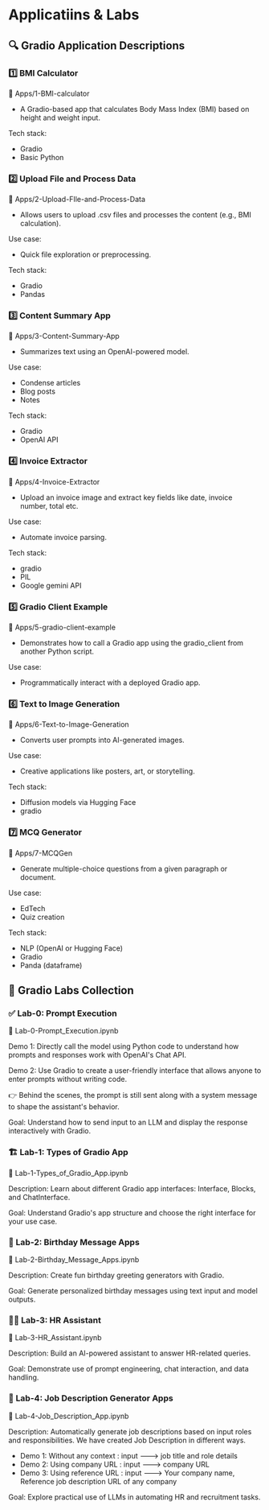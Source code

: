 # Applicatiins & Labs
## 🔍 Gradio Application Descriptions
### 1️⃣ BMI Calculator
📂 Apps/1-BMI-calculator

- A Gradio-based app that calculates Body Mass Index (BMI) based on height and weight input.

Tech stack: 
- Gradio
- Basic Python

### 2️⃣ Upload File and Process Data
📂 Apps/2-Upload-FIle-and-Process-Data

- Allows users to upload .csv files and processes the content (e.g., BMI calculation).

Use case: 
- Quick file exploration or preprocessing.

Tech stack: 
- Gradio 
- Pandas

### 3️⃣ Content Summary App
📂 Apps/3-Content-Summary-App

- Summarizes text using an OpenAI-powered model.

Use case: 
- Condense articles
- Blog posts
- Notes

Tech stack: 
- Gradio
- OpenAI API
  

### 4️⃣ Invoice Extractor
📂 Apps/4-Invoice-Extractor

- Upload an invoice image and extract key fields like date, invoice number, total etc.

Use case: 
- Automate invoice parsing.

Tech stack: 
- gradio
- PIL
- Google gemini API

### 5️⃣ Gradio Client Example
📂 Apps/5-gradio-client-example

- Demonstrates how to call a Gradio app using the gradio_client from another Python script.

Use case: 
- Programmatically interact with a deployed Gradio app.

### 6️⃣ Text to Image Generation
📂 Apps/6-Text-to-Image-Generation

- Converts user prompts into AI-generated images.

Use case: 
- Creative applications like posters, art, or storytelling.
  
Tech stack: 
- Diffusion models via Hugging Face
- gradio

### 7️⃣ MCQ Generator
📂 Apps/7-MCQGen

- Generate multiple-choice questions from a given paragraph or document.

Use case: 
- EdTech
- Quiz creation

Tech stack: 
- NLP (OpenAI or Hugging Face) 
- Gradio
- Panda (dataframe)

## 🧪 Gradio Labs Collection
### ✅ Lab-0: Prompt Execution
📄 Lab-0-Prompt_Execution.ipynb

Demo 1:
Directly call the model using Python code to understand how prompts and responses work with OpenAI's Chat API.

Demo 2:
Use Gradio to create a user-friendly interface that allows anyone to enter prompts without writing code.

👉 Behind the scenes, the prompt is still sent along with a system message to shape the assistant's behavior.

Goal: Understand how to send input to an LLM and display the response interactively with Gradio.

### 🏗️ Lab-1: Types of Gradio App
📄 Lab-1-Types_of_Gradio_App.ipynb

Description: Learn about different Gradio app interfaces: Interface, Blocks, and ChatInterface.

Goal: Understand Gradio's app structure and choose the right interface for your use case.

### 🎂 Lab-2: Birthday Message Apps
📄 Lab-2-Birthday_Message_Apps.ipynb

Description: Create fun birthday greeting generators with Gradio.

Goal: Generate personalized birthday messages using text input and model outputs.

### 🧑‍💼 Lab-3: HR Assistant
📄 Lab-3-HR_Assistant.ipynb

Description: Build an AI-powered assistant to answer HR-related queries.

Goal: Demonstrate use of prompt engineering, chat interaction, and data handling.

### 📄 Lab-4: Job Description Generator Apps
📄 Lab-4-Job_Description_App.ipynb

Description: Automatically generate job descriptions based on input roles and responsibilities. We have created Job Description in different ways.
- Demo 1: Without any context : input ---> job title and role details 
- Demo 2: Using company URL : input ---> company URL
- Demo 3: Using reference URL : input ---> Your company name, Reference job description URL of any company

Goal: Explore practical use of LLMs in automating HR and recruitment tasks.
